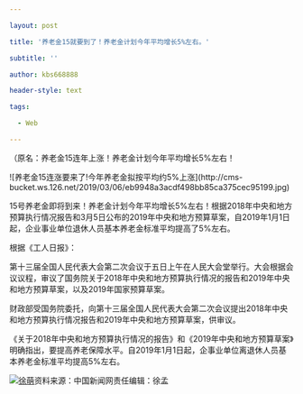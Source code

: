 ---
layout: post
title: '养老金15就要到了！养老金计划今年平均增长5%左右。'
subtitle: ''
author: kbs668888
header-style: text
tags:
  - Web
---
（原名：养老金15连年上涨！养老金计划今年平均增长5%左右！

![养老金15连涨要来了!今年养老金拟按平均约5%上涨](http://cms-
bucket.ws.126.net/2019/03/06/eb9948a3acdf498bb85ca375cec95199.jpg)

15号养老金即将到来！养老金计划今年平均增长5%左右！根据2018年中央和地方预算执行情况报告和3月5日公布的2019年中央和地方预算草案，自2019年1月1日起，企业事业单位退休人员基本养老金标准平均提高了5%左右。

根据《工人日报》：

第十三届全国人民代表大会第二次会议于五日上午在人民大会堂举行。大会根据会议议程，审议了国务院关于2018年中央和地方预算执行情况的报告和2019年中央和地方预算草案，以及2019年国家预算草案。

财政部受国务院委托，向第十三届全国人民代表大会第二次会议提出2018年中央和地方预算执行情况报告和2019年中央和地方预算草案，供审议。

《关于2018年中央和地方预算执行情况的报告》和《2019年中央和地方预算草案》明确指出，要提高养老保障水平。自2019年1月1日起，企事业单位离退休人员基本养老金标准平均提高5%左右。

[![徐萌](http://img1.cache.netease.com/cnews/css13/img/end_news.png)](http://news.163.com/)资料来源：中国新闻网责任编辑：徐孟

